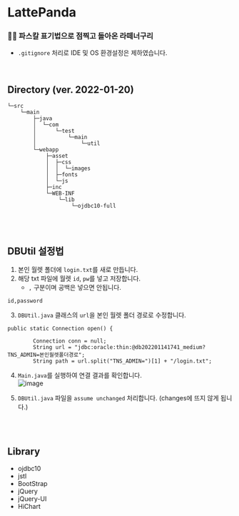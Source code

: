 
#  LattePanda

###  🦝🍰 파스칼 표기법으로 점찍고 돌아온 라떼너구리 <br/>

- `.gitignore` 처리로 IDE 및 OS 환경설정은 제하였습니다.

<br/>

##  Directory (ver. 2022-01-20)
```
└─src
    └─main
        ├─java
        │  └─com
        │      └─test
        │          └─main
        │              └─util
        └─webapp
            ├─asset
            │  ├─css
            │  │  └─images
            │  ├─fonts
            │  └─js
            ├─inc
            └─WEB-INF
                └─lib
                    └─ojdbc10-full
```
<br/>
<br/>


## DBUtil 설정법
1. 본인 월렛 폴더에 `login.txt`를 새로 만듭니다.
2. 해당 txt 파일에 월렛 `id`, `pw`를 넣고 저장합니다.
	- `,` 구분이며 공백은 넣으면 안됩니다.
```
id,password
```
3. `DBUtil.java` 클래스의 `url`을 본인 월렛 폴더 경로로 수정합니다.

```
public static Connection open() {

        Connection conn = null;
        String url = "jdbc:oracle:thin:@db202201141741_medium?TNS_ADMIN=본인월렛폴더경로";
        String path = url.split("TNS_ADMIN=")[1] + "/login.txt";
```

4. `Main.java`를 실행하여 연결 결과를 확인합니다.<br/>
![image](https://user-images.githubusercontent.com/42857790/150262743-657a7f69-1e31-4c47-ae1c-e0a3502637c7.png)

5. `DBUtil.java` 파일을 `assume unchanged` 처리합니다. (changes에 뜨지 않게 됩니다.)
<br/>
<br/>

## Library
- ojdbc10
- jstl
- BootStrap
- jQuery
- jQuery-UI
- HiChart
